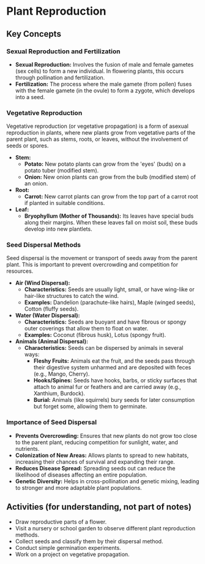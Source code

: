 
# Plant Reproduction

## Key Concepts

### Sexual Reproduction and Fertilization

*   **Sexual Reproduction:** Involves the fusion of male and female gametes (sex cells) to form a new individual. In flowering plants, this occurs through pollination and fertilization.
*   **Fertilization:** The process where the male gamete (from pollen) fuses with the female gamete (in the ovule) to form a zygote, which develops into a seed.

### Vegetative Reproduction

Vegetative reproduction (or vegetative propagation) is a form of asexual reproduction in plants, where new plants grow from vegetative parts of the parent plant, such as stems, roots, or leaves, without the involvement of seeds or spores.

*   **Stem:**
    *   **Potato:** New potato plants can grow from the 'eyes' (buds) on a potato tuber (modified stem).
    *   **Onion:** New onion plants can grow from the bulb (modified stem) of an onion.
*   **Root:**
    *   **Carrot:** New carrot plants can grow from the top part of a carrot root if planted in suitable conditions.
*   **Leaf:**
    *   **Bryophyllum (Mother of Thousands):** Its leaves have special buds along their margins. When these leaves fall on moist soil, these buds develop into new plantlets.

### Seed Dispersal Methods

Seed dispersal is the movement or transport of seeds away from the parent plant. This is important to prevent overcrowding and competition for resources.

*   **Air (Wind Dispersal):**
    *   **Characteristics:** Seeds are usually light, small, or have wing-like or hair-like structures to catch the wind.
    *   **Examples:** Dandelion (parachute-like hairs), Maple (winged seeds), Cotton (fluffy seeds).
*   **Water (Water Dispersal):**
    *   **Characteristics:** Seeds are buoyant and have fibrous or spongy outer coverings that allow them to float on water.
    *   **Examples:** Coconut (fibrous husk), Lotus (spongy fruit).
*   **Animals (Animal Dispersal):**
    *   **Characteristics:** Seeds can be dispersed by animals in several ways:
        *   **Fleshy Fruits:** Animals eat the fruit, and the seeds pass through their digestive system unharmed and are deposited with feces (e.g., Mango, Cherry).
        *   **Hooks/Spines:** Seeds have hooks, barbs, or sticky surfaces that attach to animal fur or feathers and are carried away (e.g., Xanthium, Burdock).
        *   **Burial:** Animals (like squirrels) bury seeds for later consumption but forget some, allowing them to germinate.

### Importance of Seed Dispersal

*   **Prevents Overcrowding:** Ensures that new plants do not grow too close to the parent plant, reducing competition for sunlight, water, and nutrients.
*   **Colonization of New Areas:** Allows plants to spread to new habitats, increasing their chances of survival and expanding their range.
*   **Reduces Disease Spread:** Spreading seeds out can reduce the likelihood of diseases affecting an entire population.
*   **Genetic Diversity:** Helps in cross-pollination and genetic mixing, leading to stronger and more adaptable plant populations.

## Activities (for understanding, not part of notes)

*   Draw reproductive parts of a flower.
*   Visit a nursery or school garden to observe different plant reproduction methods.
*   Collect seeds and classify them by their dispersal method.
*   Conduct simple germination experiments.
*   Work on a project on vegetative propagation.
